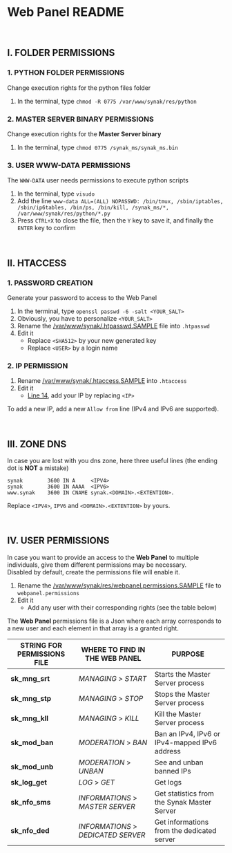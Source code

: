 # Web Panel README

&#160;

## I. FOLDER PERMISSIONS

### 1. PYTHON FOLDER PERMISSIONS
Change execution rights for the python files folder
1. In the terminal, type ```chmod -R 0775 /var/www/synak/res/python```

### 2. MASTER SERVER BINARY PERMISSIONS
Change execution rights for the **Master Server binary**
1. In the terminal, type ```chmod 0775 /synak_ms/synak_ms.bin```

### 3. USER WWW-DATA PERMISSIONS
The ```WWW-DATA``` user needs permissions to execute python scripts
1. In the terminal, type ```visudo```
2. Add the line ```www-data ALL=(ALL) NOPASSWD: /bin/tmux, /sbin/iptables, /sbin/ip6tables, /bin/ps, /bin/kill, /synak_ms/*, /var/www/synak/res/python/*.py```
3. Press ```CTRL+X``` to close the file, then the ```Y``` key to save it, and finally the ```ENTER``` key to confirm

&#160;

## II. HTACCESS

### 1. PASSWORD CREATION
Generate your password to access to the Web Panel
1. In the terminal, type ```openssl passwd -6 -salt <YOUR_SALT>```
2. Obviously, you have to personalize ```<YOUR_SALT>```
3. Rename the [/var/www/synak/.htpasswd.SAMPLE](root/var/www/synak/.htpasswd.SAMPLE) file into ```.htpasswd```
4. Edit it
    * Replace ```<SHA512>``` by your new generated key
    * Replace ```<USER>``` by a login name


### 2. IP PERMISSION
1. Rename [/var/www/synak/.htaccess.SAMPLE](root/var/www/synak/.htaccess.SAMPLE) into ```.htaccess```
2. Edit it
    * [Line 14](root/var/www/synak/.htaccess.SAMPLE#L14), add your IP by replacing ```<IP>```

To add a new IP, add a new ```Allow from``` line (IPv4 and IPv6 are supported).
    
&#160;

## III. ZONE DNS
In case you are lost with you dns zone, here three useful lines (the ending dot is **NOT** a mistake)
````
synak        3600 IN A     <IPV4>
synak        3600 IN AAAA  <IPV6>
www.synak    3600 IN CNAME synak.<DOMAIN>.<EXTENTION>.
````
Replace ```<IPV4>```, ```IPV6``` and ```<DOMAIN>.<EXTENTION>``` by yours.

&#160;

## IV. USER PERMISSIONS
In case you want to provide an access to the **Web Panel** to multiple individuals, give them different permissions may be necessary.\
Disabled by default, create the permissions file will enable it.
1. Rename the [/var/www/synak/res/webpanel.permissions.SAMPLE](root/var/www/synak/res/webpanel.permissions.SAMPLE) file to ```webpanel.permissions```
2. Edit it
    * Add any user with their corresponding rights (see the table below)

The **Web Panel** permissions file is a Json where each array corresponds to a new user and each element in that array is a granted right.

STRING FOR PERMISSIONS FILE | WHERE TO FIND IN THE WEB PANEL | PURPOSE
------------ | ------------- | -------------
**sk_mng_srt** | _MANAGING_ > _START_ | Starts the Master Server process
**sk_mng_stp** | _MANAGING_ > _STOP_ | Stops the Master Server process
**sk_mng_kll** | _MANAGING_ > _KILL_ | Kill the Master Server process
**sk_mod_ban** | _MODERATION_ > _BAN_ | Ban an IPv4, IPv6 or IPv4-mapped IPv6 address
**sk_mod_unb** | _MODERATION_ > _UNBAN_ | See and unban banned IPs
**sk_log_get** | _LOG_ > _GET_ | Get logs
**sk_nfo_sms** | _INFORMATIONS_ > _MASTER SERVER_ | Get statistics from the Synak Master Server
**sk_nfo_ded** | _INFORMATIONS_ > _DEDICATED SERVER_ | Get informations from the dedicated server
